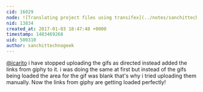 ```yaml
---
cid: 16029
node: ![Translating project files using transifex](../notes/sanchittechnogeek/01-03-2017/translating-project-files-using-transifex)
nid: 13834
created_at: 2017-01-03 18:47:48 +0000
timestamp: 1483469268
uid: 500310
author: sanchittechnogeek
---
```


[@icarito](/profile/icarito) i have stopped uploading the gifs as directed instead added the links from giphy to it.
i was doing the same at first but  instead of the gifs being loaded the area for the gif was blank that's why i tried uploading them manually. Now the links from giphy are getting loaded perfectly!